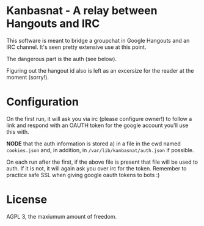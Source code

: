 # Kanbasnat - A relay between Hangouts and IRC

This software is meant to bridge a groupchat in Google Hangouts and an IRC channel.
It's seen pretty extensive use at this point.

The dangerous part is the auth (see below).

Figuring out the hangout id also is left as an excersize for the reader at the moment (sorry!).

# Configuration

On the first run, it will ask you via irc (please configure owner!) to follow a link and respond with an OAUTH token for the google account you'll use this with.

**NODE** that the auth information is stored a) in a file in the cwd named `cookies.json` and, in addition, in `/var/lib/kanbasnat/auth.json` if possible.

On each run after the first, if the above file is present that file will be used to auth. If it is not, it will again ask you over irc for the token.
Remember to practice safe SSL when giving google oauth tokens to bots :)

# License

AGPL 3, the maxiumum amount of freedom.
